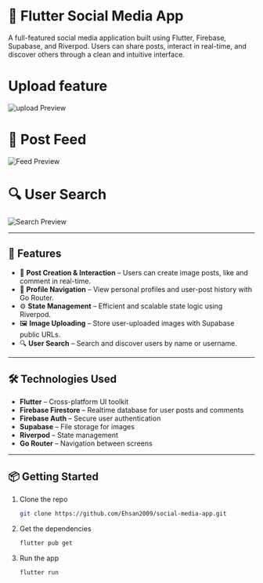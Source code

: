 # 📸 Flutter Social Media App  

A full-featured social media application built using Flutter, Firebase, Supabase, and Riverpod. Users can share posts, interact in real-time, and discover others through a clean and intuitive interface.

# Upload feature
![upload Preview](https://github.com/Ehsan2009/social-media-app/blob/master/social_media_one.jpg)

# 📝 Post Feed
![Feed Preview](https://github.com/Ehsan2009/social-media-app/blob/master/second_screenshot.PNG)

# 🔍 User Search
![Search Preview](https://github.com/Ehsan2009/social-media-app/blob/master/third_screenshot.PNG)

---

## 🚀 Features  
- 📝 **Post Creation & Interaction** – Users can create image posts, like and comment in real-time.  
- 👤 **Profile Navigation** – View personal profiles and user-post history with Go Router.  
- ⚙️ **State Management** – Efficient and scalable state logic using Riverpod.  
- 🖼️ **Image Uploading** – Store user-uploaded images with Supabase public URLs.  
- 🔍 **User Search** – Search and discover users by name or username.  

---

## 🛠️ Technologies Used  
- **Flutter** – Cross-platform UI toolkit  
- **Firebase Firestore** – Realtime database for user posts and comments  
- **Firebase Auth** – Secure user authentication  
- **Supabase** – File storage for images  
- **Riverpod** – State management  
- **Go Router** – Navigation between screens  

---

## 📦 Getting Started  
1. Clone the repo  
   ```bash
   git clone https://github.com/Ehsan2009/social-media-app.git
2. Get the dependencies
   ```bash
   flutter pub get
3. Run the app
   ```bash
   flutter run
